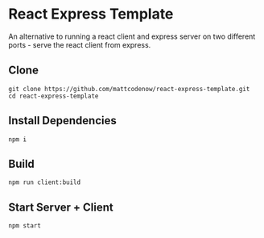 # React Express Template
An alternative to running a react client and express server on two different ports - serve the react client from express.

## Clone
```
git clone https://github.com/mattcodenow/react-express-template.git
cd react-express-template
```

## Install Dependencies
```
npm i
```

## Build
```
npm run client:build
```

## Start Server + Client
```
npm start
```